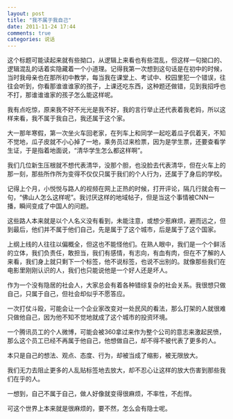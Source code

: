 ```yaml
---
layout: post
title: "我不属于我自己"
date: 2011-11-24 17:44
comments: true
categories: 说话
---
```

这个标题可能读起来就有些拗口，从逻辑上来看也有些混乱，但这样一句拗口的、逻辑混乱的话着实隐藏着一个小道理。记得我第一次想到这句话是在初中的时候，当时我母亲也在那所初中教学，每当我在课堂上、考试中、校园里犯一个错误，往往会听到，你看那谁谁谁家的孩子，上课还吃东西，这种题还做错，见到我招呼也不打，那谁谁谁家的孩子怎么能这样呢。

我有点吃惊，原来我不好不光光是我不好，我的言行举止还代表着我老妈，所以这样来看，我不属于我自己，我还属于这个家。

大一那年寒假，第一次坐火车回老家，在列车上和同学一起吃着瓜子侃着天，不知不觉地，瓜子皮就不小心掉了一地，乘务员过来检票，因为是学生票，还要查看学生证，于是指着地面说，“清华学生怎么都这样啊”。

我们几位新生压根就不想代表清华，没那个胆，也没脸去代表清华，但在火车上的那一刻，那些所作所为变得不仅仅只属于我们的个人行为，还属于了身后的学校。

记得上个月，小悦悦与路人的视频在网上正热的时候，打开评论，隔几行就会有一句，“佛山人怎么这样呢”。我讨厌这样的地域帖子，但是当这个事情被CNN一播，瞬间变成了中国人的问题。

这些路人本来就是以个人名义没有看到，未能注意，或想少惹麻烦，避而远之，但到最后，他们并不属于他们自己，先是属于了这个城市，后是属于了这个国家。

上纲上线的人往往以偏概全，但这也不能怪他们。在熟人眼中，我们是一个个鲜活的立体，我们负责任，敢担当，我们有感情，有志向，有血有肉，但在不了解的人来看，我们身上就只剩下一个标签，他不说标签，也说不出别的。就像那些我们在电影里刚刚认识的人，我们也只能说他是一个好人还是坏人。

作为一个没有隐居的社会人，大家总会有着各种错综复杂的社会关系。我很想只做自己，只属于自己，但社会却似乎不愿答应。

一次打仗斗殴，可能会让一个企业家改变对一处民风的看法，那么打架的人就很难只做他自己，因为他不知不觉地就成了这个城市的投资环境。

一个腾讯员工的个人微博，可能会被360拿过来作为整个公司的意志来激起民愤，那么这个员工已经不再属于他自己，他想做自己，却不得不被代表了更多的人。

本只是自己的想法、观点、态度、行为，却被当成了缩影，被无限放大。

我们无力去阻止更多的人乱贴标签地去放大，却不忍心让这样的放大伤害到那些我们在乎的人。

一想到，自己不属于自己，做人好像就变得很麻烦，不率性，不彪悍。

可这个世界上本来就是很麻烦的，要不然，怎么会有隐士呢。